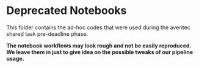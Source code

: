 # Deprecated Notebooks
This folder contains the ad-hoc codes that were used during the averitec shared task pre-deadline phase.

**The notebook workflows may look rough and not be easily reproduced. We leave them in just to give idea on the possible tweaks of our pipeline usage.**